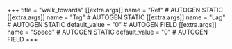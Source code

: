 +++
title = "walk_towards"
[[extra.args]]
name = "Ref" # AUTOGEN STATIC
[[extra.args]]
name = "Trg" # AUTOGEN STATIC
[[extra.args]]
name = "Lag" # AUTOGEN STATIC
default_value = "0" # AUTOGEN FIELD
[[extra.args]]
name = "Speed" # AUTOGEN STATIC
default_value = "0" # AUTOGEN FIELD
+++